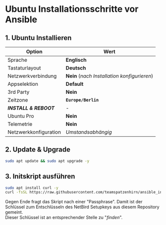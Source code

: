 # Ubuntu Installationsschritte vor Ansible

## 1. Ubuntu Installieren

| Option | Wert |
| ------ | ---- |
| Sprache | **Englisch** |
| Tastaturlayout | **Deutsch** |
| Netzwerkverbindung | **Nein** (_nach Installation konfigurieren_) |
| Appselektion | **Default** |
| 3rd Party | **Nein** |
| Zeitzone | **`Europe/Berlin`** |
| **_INSTALL & REBOOT_** | - |
| Ubuntu Pro | **Nein** |
| Telemetrie | **Nein** |
| Netzwerkkonfiguration | _Umstandsabhängig_ |

## 2. Update & Upgrade

```bash
sudo apt update && sudo apt upgrade -y
```

## 3. Initskript ausführen

```bash
sudo apt install curl -y
curl -fsSL https://raw.githubusercontent.com/teamspatzenhirn/ansible_infra/refs/heads/main/init.sh | sudo bash
```

Gegen Ende fragt das Skript nach einer "Passphrase". Damit ist der Schlüssel zum Entschlüsseln des NetBird Setupkeys aus diesem Repository gemeint.\
Dieser Schlüssel ist an entsprechender Stelle zu "_finden_".
